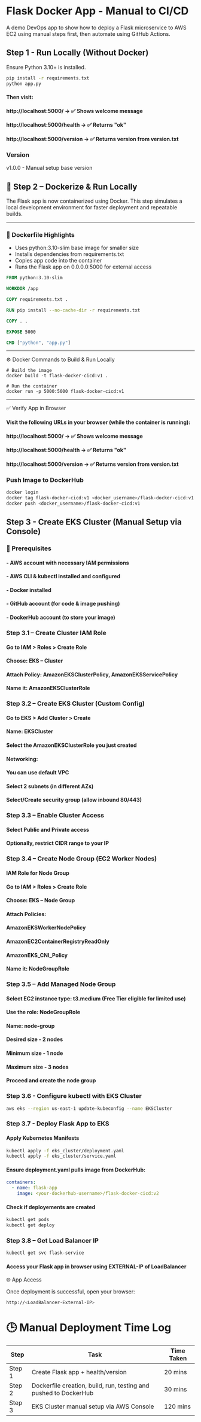 # Flask Docker App - Manual to CI/CD
A demo DevOps app to show how to deploy a Flask microservice to AWS EC2 using manual steps first, then automate using GitHub Actions.

## Step 1 - Run Locally (Without Docker)
Ensure Python 3.10+ is installed.
```bash
pip install -r requirements.txt
python app.py
```
#### Then visit:
#### http://localhost:5000/ → ✅ Shows welcome message

#### http://localhost:5000/health → ✅ Returns "ok"

#### http://localhost:5000/version → ✅ Returns version from version.txt

### Version
v1.0.0 - Manual setup base version

## 🐳 Step 2 – Dockerize & Run Locally

The Flask app is now containerized using Docker. This step simulates a local development environment for faster deployment and repeatable builds.

---

### 📁 Dockerfile Highlights

- Uses python:3.10-slim base image for smaller size
- Installs dependencies from requirements.txt
- Copies app code into the container
- Runs the Flask app on 0.0.0.0:5000 for external access

```Dockerfile
FROM python:3.10-slim

WORKDIR /app

COPY requirements.txt .

RUN pip install --no-cache-dir -r requirements.txt

COPY . .

EXPOSE 5000

CMD ["python", "app.py"]
```

---

⚙️ Docker Commands to Build & Run Locally
```
# Build the image
docker build -t flask-docker-cicd:v1 .

# Run the container
docker run -p 5000:5000 flask-docker-cicd:v1
```

---

✅ Verify App in Browser

#### Visit the following URLs in your browser (while the container is running):

#### http://localhost:5000/ → ✅ Shows welcome message

#### http://localhost:5000/health → ✅ Returns "ok"

#### http://localhost:5000/version → ✅ Returns version from version.txt

### Push Image to DockerHub
```bash
docker login
docker tag flask-docker-cicd:v1 <docker_username>/flask-docker-cicd:v1
docker push <docker_username>/flask-docker-cicd:v1
```
## Step 3 - Create EKS Cluster (Manual Setup via Console)

### 🔧 Prerequisites

#### - AWS account with necessary IAM permissions
#### - AWS CLI & kubectl installed and configured
#### - Docker installed
#### - GitHub account (for code & image pushing)
#### - DockerHub account (to store your image)

### Step 3.1 – Create Cluster IAM Role

#### Go to IAM > Roles > Create Role

#### Choose: EKS – Cluster

#### Attach Policy: AmazonEKSClusterPolicy, AmazonEKSServicePolicy

#### Name it: AmazonEKSClusterRole


### Step 3.2 – Create EKS Cluster (Custom Config)

#### Go to EKS > Add Cluster > Create

#### Name: EKSCluster

#### Select the AmazonEKSClusterRole you just created

#### Networking:

#### You can use default VPC

#### Select 2 subnets (in different AZs)

#### Select/Create security group (allow inbound 80/443)



### Step 3.3 – Enable Cluster Access

#### Select Public and Private access

#### Optionally, restrict CIDR range to your IP


### Step 3.4 – Create Node Group (EC2 Worker Nodes)

#### IAM Role for Node Group

#### Go to IAM > Roles > Create Role

#### Choose: EKS – Node Group

#### Attach Policies:

#### AmazonEKSWorkerNodePolicy

#### AmazonEC2ContainerRegistryReadOnly

#### AmazonEKS_CNI_Policy

#### Name it: NodeGroupRole


### Step 3.5 – Add Managed Node Group

#### Select EC2 instance type: t3.medium (Free Tier eligible for limited use)

#### Use the role: NodeGroupRole

#### Name: node-group

#### Desired size - 2 nodes
#### Minimum size - 1 node
#### Maximum size - 3 nodes

#### Proceed and create the node group


### Step 3.6 - Configure kubectl with EKS Cluster

```bash
aws eks --region us-east-1 update-kubeconfig --name EKSCluster
```

### Step 3.7 - Deploy Flask App to EKS

#### Apply Kubernetes Manifests

```bash
kubectl apply -f eks_cluster/deployment.yaml
kubectl apply -f eks_cluster/service.yaml
```

#### Ensure deployment.yaml pulls image from DockerHub:

```deployment.yaml
containers:
  - name: flask-app
    image: <your-dockerhub-username>/flask-docker-cicd:v2
```

#### Check if deployements are created

```bash
kubectl get pods
kubectl get deploy
```

### Step 3.8 – Get Load Balancer IP

```bash
kubectl get svc flask-service
```

#### Access your Flask app in browser using EXTERNAL-IP of LoadBalancer


🌐 App Access

Once deployment is successful, open your browser:

```bash
http://<LoadBalancer-External-IP>
```

# 🕒 Manual Deployment Time Log

| Step | Task | Time Taken |
|------|------|------------|
| Step 1 | Create Flask app + health/version | 20 mins |
| Step 2 | Dockerfile creation, build, run, testing and pushed to DockerHub| 30 mins |
| Step 3 | EKS Cluster manual setup via AWS Console | 120 mins |
